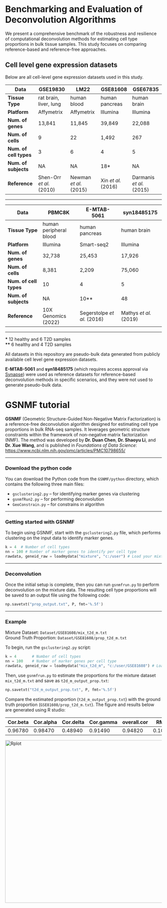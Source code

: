 # Benchmarking and Evaluation of Deconvolution Algorithms
We present a comprehensive benchmark of the robustness and resilience of computational deconvolution methods for estimating cell type proportions in bulk tissue samples. This study focuses on comparing reference-based and reference-free approaches.  

## Cell level gene expression datasets

Below are all cell-level gene expression datasets used in this study.


| Data           | GSE19830                  | LM22                       | GSE81608                 | GSE67835                  |
|----------------|---------------------------|----------------------------|--------------------------|---------------------------|
| **Tissue Type**      | rat brain, liver, lung     | human blood                | human pancreas           | human brain               |
| **Platform**         | Affymetrix                 | Affymetrix                 | Illumina                 | Illumina                  |
| **Num. of genes**    | 13,841                     | 11,845                     | 39,849                   | 22,088                    |
| **Num. of cells**    | 9                          | 22                         | 1,492                    | 267                       |
| **Num. of cell types** | 3                          | 6                          | 4                        | 5                         |
| **Num. of subjects** | NA                         | NA                         | 18*                      | NA                        |
| **Reference**        | Shen-Orr *et al.* (2010)   | Newman *et al.* (2015)     | Xin *et al.* (2016)      | Darmanis *et al.* (2015)  |

---

| Data           | PBMC8K                   | E-MTAB-5061                | syn18485175              |
|----------------|--------------------------|----------------------------|--------------------------|
| **Tissue Type**      | human peripheral blood     | human pancreas              | human brain              |
| **Platform**         | Illumina                   | Smart-seq2                  | Illumina                 |
| **Num. of genes**    | 32,738                     | 25,453                      | 17,926                   |
| **Num. of cells**    | 8,381                      | 2,209                       | 75,060                   |
| **Num. of cell types** | 10                         | 4                           | 5                        |
| **Num. of subjects** | NA                         | 10**                        | 48                       |
| **Reference**        | 10X Genomics (2022)        | Segerstolpe *et al.* (2016) | Mathys *et al.* (2019)   |

---

**\*** 12 healthy and 6 T2D samples  
**\*\*** 6 healthy and 4 T2D samples

All datasets in this repository are pseudo-bulk data generated from publicly available cell level gene expression datasets.

**E-MTAB-5061** and **syn18485175** (which requires access approval via [Synapse](https://www.synapse.org/Synapse:syn18485175))  were used as reference datasets for reference-based deconvolution methods in specific scenarios, and they were not used to generate pseudo-bulk data.

# GSNMF tutorial

**GSNMF** (Geometric Structure-Guided Non-Negative Matrix Factorization) is a reference-free deconvolution algorithm designed for estimating cell type proportions in bulk RNA-seq samples. It leverages geometric structure constraints within the framework of non-negative matrix factorization (NMF). The method was developed by **Dr. Duan Chen**, **Dr. Shaoyu Li**, and **Dr. Xue Wang**, and is published in *Foundations of Data Science*: https://www.ncbi.nlm.nih.gov/pmc/articles/PMC10798655/

---

### Download the python code

You can download the Python code from the `GSNMF/python` directory, which contains the following three main files:
- `gsclustering2.py` – for identifying marker genes via clustering
- `gsnmfRun2.py` – for performing deconvolution
- `GeoConstrain.py` – for constrains in algorithm


---

### Getting started with GSNMF

To begin using GSNMF, start with the `gsclustering2.py` file, which performs clustering on the input data to identify marker genes.


```python
k = 4  # Number of cell types
nn = 100 # Number of marker genes to identify per cell type
rawdata, geneid_raw = loadmydata("mixture", "c:/user") # Load your mixture data
```

---

### Deconvolution

Once the initial setup is complete, then you can run `gsnmfrun.py` to perform deconvolution on the mixture data. The resulting cell type proportions will be saved to an output file using the following code:

```python
np.savetxt("prop_output.txt", P, fmt='%.5f')
```

---


### Example

Mixture Dataset: `Dataset/GSE81608/mix_t2d_m.txt`  
Ground Truth Proportion: `Dataset/GSE81608/prop_t2d_m.txt`

To begin, run the `gsclustering2.py` script:

```python
k = 4       # Number of cell types
nn = 100    # Number of marker genes per cell type
rawdata, geneid_raw = loadmydata("mix_t2d_m", "c:/user/GSE81608") # Load your mixture data
```

Then, use `gsnmfrun.py` to estimate the proportions for the mixture dataset `mix_t2d_m.txt` and save as `t2d_m_output_prop.txt`:

```python
np.savetxt("t2d_m_output_prop.txt", P, fmt='%.5f')
```

Compare the estimated proportion (`t2d_m_output_prop.txt`) with the ground truth proportion (`GSE81608/prop_t2d_m.txt`). The figure and results below are generated using R studio:


| Cor.beta     | Cor.alpha    | Cor.delta    | Cor.gamma    | overall.cor  | RMSE     | mAD     |
|----------|----------|----------|----------|----------|----------|---------|
| 0.96780  | 0.98470  | 0.48940  | 0.91490  | 0.94820  | 0.10653  | 0.06967 |

<img src="https://github.com/user-attachments/assets/de4772c2-ccf8-4a66-b10f-bde253f4a33f" alt="Rplot" width="622" height="523">






